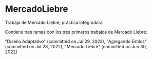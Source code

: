 # MercadoLiebre
Trabajo de Mercado Liebre, práctica integradora.

Contiene tres ramas con los tres primeros trabajos de Mercado Liebre:

"Diseño Adaptativo" (committed on Jul 29, 2022), 
"Agregando Estilos" (committed on Jul 28, 2022), 
"Mercado Liebre" (committed on Jun 30, 2022)
